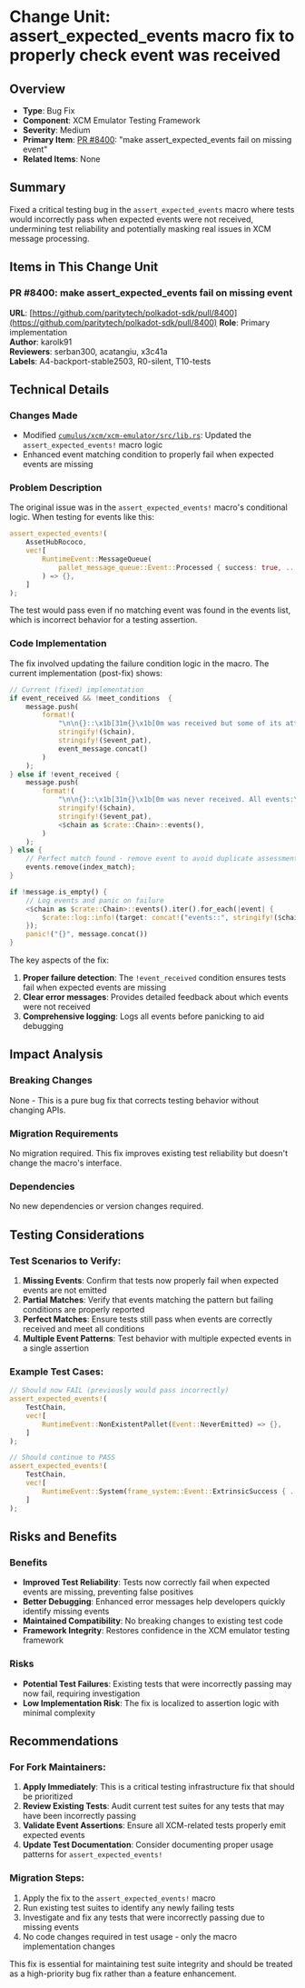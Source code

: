 # Change Unit: assert_expected_events macro fix to properly check event was received

## Overview
- **Type**: Bug Fix
- **Component**: XCM Emulator Testing Framework
- **Severity**: Medium
- **Primary Item**: [PR #8400](https://github.com/paritytech/polkadot-sdk/pull/8400): "make assert_expected_events fail on missing event"
- **Related Items**: None

## Summary
Fixed a critical testing bug in the `assert_expected_events` macro where tests would incorrectly pass when expected events were not received, undermining test reliability and potentially masking real issues in XCM message processing.

## Items in This Change Unit

### PR #8400: make assert_expected_events fail on missing event
**URL**: [https://github.com/paritytech/polkadot-sdk/pull/8400](https://github.com/paritytech/polkadot-sdk/pull/8400)
**Role**: Primary implementation  
**Author**: karolk91  
**Reviewers**: serban300, acatangiu, x3c41a  
**Labels**: A4-backport-stable2503, R0-silent, T10-tests

## Technical Details

### Changes Made
- Modified [`cumulus/xcm/xcm-emulator/src/lib.rs`](https://github.com/paritytech/polkadot-sdk/blob/master/cumulus/xcm/xcm-emulator/src/lib.rs#L1255-L1334): Updated the `assert_expected_events!` macro logic
- Enhanced event matching condition to properly fail when expected events are missing

### Problem Description
The original issue was in the `assert_expected_events!` macro's conditional logic. When testing for events like this:

```rust
assert_expected_events!(
    AssetHubRococo,
    vec![
        RuntimeEvent::MessageQueue(
            pallet_message_queue::Event::Processed { success: true, .. }
        ) => {},
    ]
);
```

The test would pass even if no matching event was found in the events list, which is incorrect behavior for a testing assertion.

### Code Implementation

The fix involved updating the failure condition logic in the macro. The current implementation (post-fix) shows:

```rust
// Current (fixed) implementation
if event_received && !meet_conditions  {
    message.push(
        format!(
            "\n\n{}::\x1b[31m{}\x1b[0m was received but some of its attributes did not meet the conditions:\n{}",
            stringify!($chain),
            stringify!($event_pat),
            event_message.concat()
        )
    );
} else if !event_received {
    message.push(
        format!(
            "\n\n{}::\x1b[31m{}\x1b[0m was never received. All events:\n{:#?}",
            stringify!($chain),
            stringify!($event_pat),
            <$chain as $crate::Chain>::events(),
        )
    );
} else {
    // Perfect match found - remove event to avoid duplicate assessment
    events.remove(index_match);
}

if !message.is_empty() {
    // Log events and panic on failure
    <$chain as $crate::Chain>::events().iter().for_each(|event| {
        $crate::log::info!(target: concat!("events::", stringify!($chain)), "{:?}", event);
    });
    panic!("{}", message.concat())
}
```

The key aspects of the fix:
1. **Proper failure detection**: The `!event_received` condition ensures tests fail when expected events are missing
2. **Clear error messages**: Provides detailed feedback about which events were not received
3. **Comprehensive logging**: Logs all events before panicking to aid debugging

## Impact Analysis

### Breaking Changes
None - This is a pure bug fix that corrects testing behavior without changing APIs.

### Migration Requirements
No migration required. This fix improves existing test reliability but doesn't change the macro's interface.

### Dependencies
No new dependencies or version changes required.

## Testing Considerations

### Test Scenarios to Verify:
1. **Missing Events**: Confirm that tests now properly fail when expected events are not emitted
2. **Partial Matches**: Verify that events matching the pattern but failing conditions are properly reported
3. **Perfect Matches**: Ensure tests still pass when events are correctly received and meet all conditions
4. **Multiple Event Patterns**: Test behavior with multiple expected events in a single assertion

### Example Test Cases:
```rust
// Should now FAIL (previously would pass incorrectly)
assert_expected_events!(
    TestChain,
    vec![
        RuntimeEvent::NonExistentPallet(Event::NeverEmitted) => {},
    ]
);

// Should continue to PASS
assert_expected_events!(
    TestChain,
    vec![
        RuntimeEvent::System(frame_system::Event::ExtrinsicSuccess { .. }) => {},
    ]
);
```

## Risks and Benefits

### Benefits
- **Improved Test Reliability**: Tests now correctly fail when expected events are missing, preventing false positives
- **Better Debugging**: Enhanced error messages help developers quickly identify missing events
- **Maintained Compatibility**: No breaking changes to existing test code
- **Framework Integrity**: Restores confidence in the XCM emulator testing framework

### Risks
- **Potential Test Failures**: Existing tests that were incorrectly passing may now fail, requiring investigation
- **Low Implementation Risk**: The fix is localized to assertion logic with minimal complexity

## Recommendations

### For Fork Maintainers:
1. **Apply Immediately**: This is a critical testing infrastructure fix that should be prioritized
2. **Review Existing Tests**: Audit current test suites for any tests that may have been incorrectly passing
3. **Validate Event Assertions**: Ensure all XCM-related tests properly emit expected events
4. **Update Test Documentation**: Consider documenting proper usage patterns for `assert_expected_events!`

### Migration Steps:
1. Apply the fix to the `assert_expected_events!` macro
2. Run existing test suites to identify any newly failing tests
3. Investigate and fix any tests that were incorrectly passing due to missing events
4. No code changes required in test usage - only the macro implementation changes

This fix is essential for maintaining test suite integrity and should be treated as a high-priority bug fix rather than a feature enhancement.